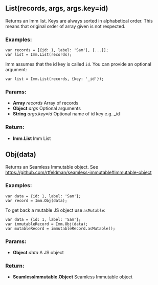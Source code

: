 

<!-- Start src/Imm.js -->

<!-- End src/Imm.js -->




<!-- Start src/List.js -->

## List(records, args, args.key=id)

Returns an Imm list.
Keys are always sorted in alphabetical order.
This means that original order of array given is not respected.

### Examples:

	var records = [{id: 1, label: 'Sam'}, {...}];
	var list = Imm.List(records);

Imm assumes that the id key is called `id`. You can provide an optional argument:

	var list = Imm.List(records, {key: '_id'});

### Params:

* **Array** *records* Array of records
* **Object** *args* Optional arguments
* **String** *args.key=id* Optional name of id key e.g. _id

### Return:

* **Imm.List** Imm List

<!-- End src/List.js -->




<!-- Start src/obj.js -->

## Obj(data)

Returns an Seamless Immutable object.
See https://github.com/rtfeldman/seamless-immutable#immutable-object

### Examples:

	var data = {id: 1, label: 'Sam'};
	var record = Imm.Obj(data);

To get back a mutable JS object use `asMutable`:

	var data = {id: 1, label: 'Sam'};
	var immutableRecord = Imm.Obj(data);
	var mutableRecord = immutableRecord.asMutable();

### Params:

* **Object** *data* A JS object

### Return:

* **SeamlessImmutable.Object** Seamless Immutable object

<!-- End src/obj.js -->

